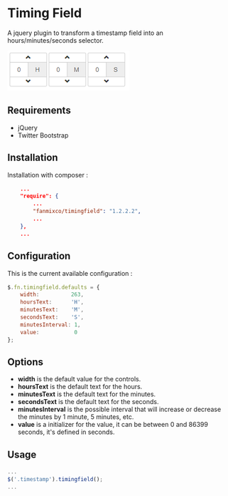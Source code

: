 Timing Field
=================

A jquery plugin to transform a timestamp field into an hours/minutes/seconds selector.

![preview](Animation.gif)

Requirements
------------

 * jQuery
 * Twitter Bootstrap

Installation
------------

Installation with composer :

```json
    ...
    "require": {
        ...
        "fanmixco/timingfield": "1.2.2.2",
        ...
    },
    ...
```

Configuration
-------------

This is the current available configuration :

```javascript
$.fn.timingfield.defaults = {
    width:          263,
    hoursText:      'H',
    minutesText:    'M',
    secondsText:    'S',
    minutesInterval: 1,
    value:           0
};
```

Options
-------
- **width** is the default value for the controls.
- **hoursText** is the default text for the hours.
- **minutesText** is the default text for the minutes.
- **secondsText** is the default text for the seconds.
- **minutesInterval** is the possible interval that will increase or decrease the minutes by 1 minute, 5 minutes, etc.
- **value** is a initializer for the value, it can be between 0 and 86399 seconds, it's defined in seconds.

Usage
-----

```javascript
...
$('.timestamp').timingfield();
...
```
